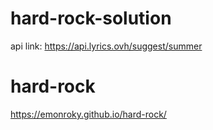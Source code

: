 # hard-rock-solution
api link: https://api.lyrics.ovh/suggest/summer
# hard-rock

 https://emonroky.github.io/hard-rock/
